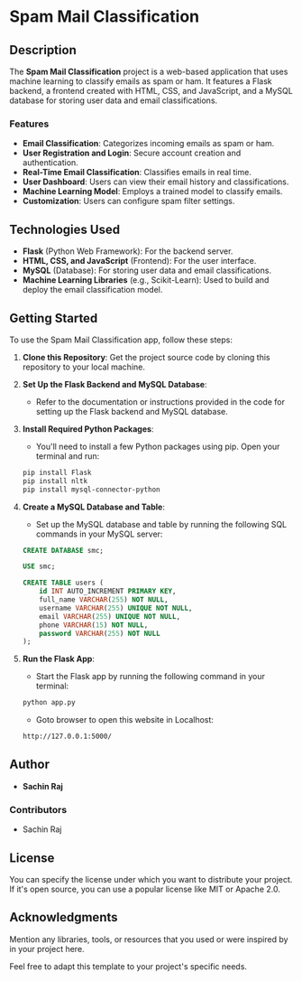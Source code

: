 # Spam Mail Classification

## Description

The **Spam Mail Classification** project is a web-based application that uses machine learning to classify emails as spam or ham. It features a Flask backend, a frontend created with HTML, CSS, and JavaScript, and a MySQL database for storing user data and email classifications.
 
### Features

- **Email Classification**: Categorizes incoming emails as spam or ham.
- **User Registration and Login**: Secure account creation and authentication.
- **Real-Time Email Classification**: Classifies emails in real time.
- **User Dashboard**: Users can view their email history and classifications.
- **Machine Learning Model**: Employs a trained model to classify emails.
- **Customization**: Users can configure spam filter settings.

## Technologies Used

- **Flask** (Python Web Framework): For the backend server.
- **HTML, CSS, and JavaScript** (Frontend): For the user interface.
- **MySQL** (Database): For storing user data and email classifications.
- **Machine Learning Libraries** (e.g., Scikit-Learn): Used to build and deploy the email classification model.

## Getting Started

To use the Spam Mail Classification app, follow these steps:

1. **Clone this Repository**: Get the project source code by cloning this repository to your local machine.

2. **Set Up the Flask Backend and MySQL Database**:
   - Refer to the documentation or instructions provided in the code for setting up the Flask backend and MySQL database.

3. **Install Required Python Packages**:
   - You'll need to install a few Python packages using pip. Open your terminal and run:

   ```bash
   pip install Flask
   pip install nltk
   pip install mysql-connector-python
   ```

5. **Create a MySQL Database and Table**:
   - Set up the MySQL database and table by running the following SQL commands in your MySQL server:

   ```sql
   CREATE DATABASE smc;
   ```

    ```sql
   USE smc;
   ```

   ```sql
   CREATE TABLE users (
       id INT AUTO_INCREMENT PRIMARY KEY,
       full_name VARCHAR(255) NOT NULL,
       username VARCHAR(255) UNIQUE NOT NULL,
       email VARCHAR(255) UNIQUE NOT NULL,
       phone VARCHAR(15) NOT NULL,
       password VARCHAR(255) NOT NULL
   );
   ```

6. **Run the Flask App**:
   - Start the Flask app by running the following command in your terminal:

   ```bash
   python app.py
   ```

   - Goto browser to open this website in Localhost:

   ```bash
   http://127.0.0.1:5000/
   ```

## Author

- **Sachin Raj**

### Contributors

- Sachin Raj 

## License

You can specify the license under which you want to distribute your project. If it's open source, you can use a popular license like MIT or Apache 2.0.

## Acknowledgments

Mention any libraries, tools, or resources that you used or were inspired by in your project here.

Feel free to adapt this template to your project's specific needs.
